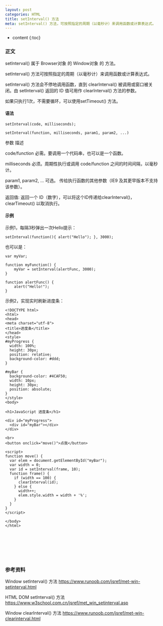 ```yaml
---
layout: post
categories: HTML
title: setInterval() 方法
meta: setInterval() 方法，可按照指定的周期（以毫秒计）来调用函数或计算表达式。
---
```

* content
{:toc}

### 正文

setInterval() 属于 Browser对象 的 Window对象 的 方法。

setInterval() 方法可按照指定的周期（以毫秒计）来调用函数或计算表达式。

setInterval() 方法会不停地调用函数，直到 clearInterval() 被调用或窗口被关闭。由 setInterval() 返回的 ID 值可用作 clearInterval() 方法的参数。

如果只执行1次，不需要循环，可以使用setTimeout() 方法。

#### 语法

```
setInterval(code, milliseconds);

setInterval(function, milliseconds, param1, param2, ...)
```

参数     描述

code/function     必需。要调用一个代码串，也可以是一个函数。

milliseconds     必须。周期性执行或调用 code/function 之间的时间间隔，以毫秒计。

param1, param2, ...     可选。 传给执行函数的其他参数（IE9 及其更早版本不支持该参数）。

返回值:     返回一个 ID（数字），可以将这个ID传递给clearInterval()，clearTimeout() 以取消执行。

#### 示例

示例1，每隔3秒弹出一次Hello提示：
```
setInterval(function(){ alert("Hello"); }, 3000);
```

也可以是：
```
var myVar;
 
function myFunction() {
    myVar = setInterval(alertFunc, 3000);
}
 
function alertFunc() {
    alert("Hello!");
}
```

示例2，实现实时刷新进度条：
```
<!DOCTYPE html>
<html>
<head>
<meta charset="utf-8">
<title>进度条</title>
</head>
<style>
#myProgress {
  width: 100%;
  height: 30px;
  position: relative;
  background-color: #ddd;
}

#myBar {
  background-color: #4CAF50;
  width: 10px;
  height: 30px;
  position: absolute;
}
</style>
<body>

<h1>JavaScript 进度条</h1>

<div id="myProgress">
  <div id="myBar"></div>
</div>

<br>
<button onclick="move()">点我</button> 

<script>
function move() {
  var elem = document.getElementById("myBar");   
  var width = 0;
  var id = setInterval(frame, 10);
  function frame() {
    if (width == 100) {
      clearInterval(id);
    } else {
      width++; 
      elem.style.width = width + '%'; 
    }
  }
}
</script>

</body>
</html>
```

<br/><br/><br/><br/><br/>
### 参考资料 

Window setInterval() 方法 <https://www.runoob.com/jsref/met-win-setinterval.html>

HTML DOM setInterval() 方法 <https://www.w3school.com.cn/jsref/met_win_setinterval.asp>

Window clearInterval() 方法 <https://www.runoob.com/jsref/met-win-clearinterval.html>


